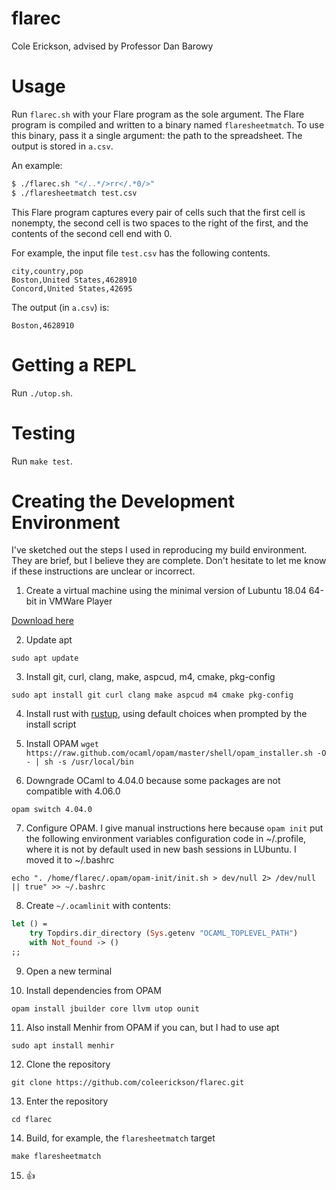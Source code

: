 # flarec

Cole Erickson, advised by Professor Dan Barowy

# Usage

Run `flarec.sh` with your Flare program as the sole argument. The Flare program is compiled and written to a binary named `flaresheetmatch`. To use this binary, pass it a single argument: the path to the spreadsheet. The output is stored in `a.csv`.

An example:

```sh
$ ./flarec.sh "</..*/>rr</.*0/>"
$ ./flaresheetmatch test.csv
```

This Flare program captures every pair of cells such that the first cell is nonempty, the second cell is two spaces to the right of the first, and the contents of the second cell end with 0.

For example, the input file `test.csv` has the following contents.
```
city,country,pop
Boston,United States,4628910
Concord,United States,42695
```

The output (in `a.csv`) is:
```
Boston,4628910
```

# Getting a REPL

Run `./utop.sh`.

# Testing

Run `make test`.

# Creating the Development Environment

I've sketched out the steps I used in reproducing my build environment. They are brief, but I believe they are complete. Don't hesitate to let me know if these instructions are unclear or incorrect.

1. Create a virtual machine using the minimal version of Lubuntu 18.04 64-bit in VMWare Player

[Download here](https://lubuntu.net/)

2. Update apt

`sudo apt update`

3. Install git, curl, clang, make, aspcud, m4, cmake, pkg-config

`sudo apt install git curl clang make aspcud m4 cmake pkg-config`

4. Install rust with [rustup](https://rustup.rs/), using default choices when prompted by the install script

5. Install OPAM
`wget https://raw.github.com/ocaml/opam/master/shell/opam_installer.sh -O - | sh -s /usr/local/bin`

6. Downgrade OCaml to 4.04.0 because some packages are not compatible with 4.06.0

`opam switch 4.04.0`

7. Configure OPAM. I give manual instructions here because `opam init` put the following environment variables configuration code in ~/.profile, where it is not by default used in new bash sessions in LUbuntu. I moved it to ~/.bashrc

`echo ". /home/flarec/.opam/opam-init/init.sh > dev/null 2> /dev/null || true" >> ~/.bashrc`

8. Create `~/.ocamlinit` with contents:

```ocaml
let () =
    try Topdirs.dir_directory (Sys.getenv "OCAML_TOPLEVEL_PATH")
    with Not_found -> ()
;;
```

9. Open a new terminal

10. Install dependencies from OPAM

`opam install jbuilder core llvm utop ounit`

11. Also install Menhir from OPAM if you can, but I had to use apt

`sudo apt install menhir`

12. Clone the repository

`git clone https://github.com/coleerickson/flarec.git`

13. Enter the repository

`cd flarec`

14. Build, for example, the `flaresheetmatch` target

`make flaresheetmatch`

15. 👍
